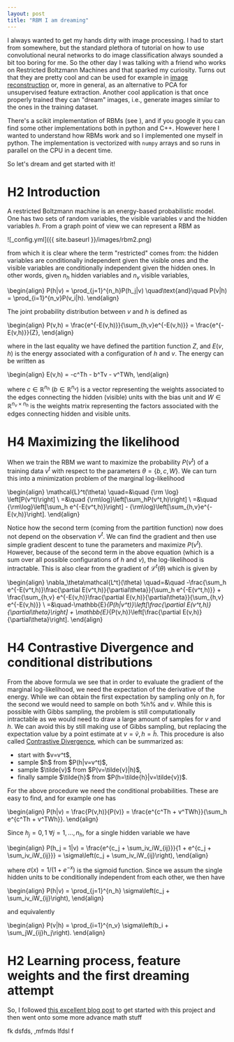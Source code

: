 ```yaml
---
layout: post
title: "RBM I am dreaming"
---
```


I always wanted to get my hands dirty with image processing. I had to start from somewhere, but the standard plethora of tutorial on how to use convolutional neural networks to do image classification always sounded a bit too boring for me. So the other day I was talking with a friend who works on Restricted Boltzmann Machines and that sparked my curiosity. Turns out that they are pretty cool and can be used for example in <a href="">image reconstruction</a> or, more in general, as an alternative to PCA for unsupervised feature extraction. Another cool application is that once properly trained they can "dream" images, i.e., generate images similar to the ones in the training dataset.

There's a scikit implementation of RBMs (see <a href=""></a>), and if you google it you can find some other implementations both in python and C++. However here I wanted to understand how RBMs work and so I implemented one myself in python. The implementation is vectorized with `numpy` arrays and so runs in parallel on the CPU in a decent time.

So let's dream and get started with it!

# H2 Introduction

A restricted Boltzmann machine is an energy-based probabilistic model. One has two sets of random variables, the visible variables $v$ and the hidden variables $h$. From a graph point of view we can represent a RBM as

![_config.yml]({{ site.baseurl }}/images/rbm2.png)

from which it is clear where the term "restricted" comes from: the hidden variables are conditionally independent given the visible ones and the visible variables are conditionally independent given the hidden ones. In other words, given $n_h$ hidden variables and $n_v$ visible variables,

\begin{align}
P(h|v) = \prod_{j=1}^{n_h}P(h_j|v) \quad\text{and}\quad P(v|h) = \prod_{i=1}^{n_v}P(v_i|h).
\end{align}

The joint probability distribution between $v$ and $h$ is defined as

\begin{align}
P(v,h) = \frac{e^{-E(v,h)}}{\sum_{h,v}e^{-E(v,h)}} = \frac{e^{-E(v,h)}}{Z},
\end{align}

where in the last equality we have defined the partition function $Z$, and $E(v,h)$ is the energy associated with a configuration of $h$ and $v$. The energy can be written as

\begin{align}
E(v,h) = -c^Th - b^Tv - v^TWh,
\end{align}

where $c\in\mathbb{R}^{n_h}$ ($b\in\mathbb{R}^{n_v}$) is a vector representing the weights associated to the edges connecting the hidden (visible) units with the bias unit and $W\in\mathbb{R}^{n_v\times n_h}$ is the weights matrix representing the factors associated with the edges connecting hidden and visible units.



# H4 Maximizing the likelihood

When we train the RBM we want to maximize the probability $P(v^t)$ of a training data $v^t$ with respect to the parameters $\theta = \{b,c,W\}$. We can turn this into a minimization problem of the marginal log-likelihood

\begin{align}
\mathcal{L}^t(\theta) \quad=&\quad {\rm \log} \left[P(v^t)\right] \\
=&\quad {\rm\log}\left[\sum_hP(v^t,h)\right] \\
=&\quad {\rm\log}\left[\sum_h e^{-E(v^t,h)}\right] - {\rm\log}\left[\sum_{h,v}e^{-E(v,h)}\right].
\end{align}

Notice how the second term (coming from the partition function) now does not depend on the observation $v^t$. We can find the gradient and then use simple gradient descent to tune the parameters and maximize $P(v^t)$. However, because of the second term in the above equation (which is a sum over all possible configurations of $h$ and $v$), the log-likelihood is intractable. This is also clear from the gradient of $\mathcal{L}^t(\theta)$ which is given by

\begin{align}
\nabla_\theta\mathcal{L^t}(\theta) \quad=&\quad -\frac{\sum_h e^{-E(v^t,h)}\frac{\partial E(v^t,h)}{\partial\theta}}{\sum_h e^{-E(v^t,h)}} + \frac{\sum_{h,v} e^{-E(v,h)}\frac{\partial E(v,h)}{\partial\theta}}{\sum_{h,v} e^{-E(v,h)}} \\
=&\quad-\mathbb{E}_{P(h|v^t)}\left[\frac{\partial E(v^t,h)}{\partial\theta}\right] + \mathbb{E}_{P(v,h)}\left[\frac{\partial E(v,h)}{\partial\theta}\right].
\end{align}

# H4 Contrastive Divergence and conditional distributions

From the above formula we see that in order to evaluate the gradient of the marginal log-likelihood, we need the expectation of the derivative of the energy. While we can obtain the first expectation by sampling only on $h$, for the second we would need to sample on both %h% and $v$. While this is possible with Gibbs sampling, the problem is still computationally intractable as we would need to draw a large amount of samples for $v$ and $h$. We can avoid this by still making use of Gibbs sampling, but replacing the expectation value by a point estimate at $v=\tilde{v},h=\tilde{h}$. This procedure is also called <a href="">Contrastive Divergence</a>, which can be summarized as:

<ul>
<li>start with $v=v^t$,</li>
<li>sample $h$ from $P(h|v=v^t)$,</li>
<li>sample $\tilde{v}$ from $P(v=\tilde{v}|h)$,</li>
<li>finally sample $\tilde{h}$ from $P(h=\tilde{h}|v=\tilde{v})$.</li>
</ul>

For the above procedure we need the conditional probabilities. These are easy to find, and for example one has

\begin{align}
P(h|v) = \frac{P(v,h)}{P(v)} = \frac{e^{c^Th + v^TWh}}{\sum_h e^{c^Th + v^TWh}}.
\end{align}

Since $h_j={0,1}\ \forall j=1,...,n_h$, for a single hidden variable we have

\begin{align}
P(h_j = 1|v) = \frac{e^{c_j + \sum_iv_iW_{ij}}}{1 + e^{c_j + \sum_iv_iW_{ij}}} = \sigma\left(c_j + \sum_iv_iW_{ij}\right),
\end{align}

where $\sigma(x)=1 / (1 + e^{-x})$ is the sigmoid function. Since we assum the single hidden units to be conditionally independent from each other, we then have

\begin{align}
P(h|v) = \prod_{j=1}^{n_h} \sigma\left(c_j + \sum_iv_iW_{ij}\right),
\end{align}

and equivalently

\begin{align}
P(v|h) = \prod_{i=1}^{n_v} \sigma\left(b_i + \sum_jW_{ij}h_j\right).
\end{align}




# H2 Learning process, feature weights and the first dreaming attempt

So, I followed <a href="">this excellent blog post</a> to get started with this project and then went onto some more advance math stuff


fk dsfds, ,mfmds lfdsl f




